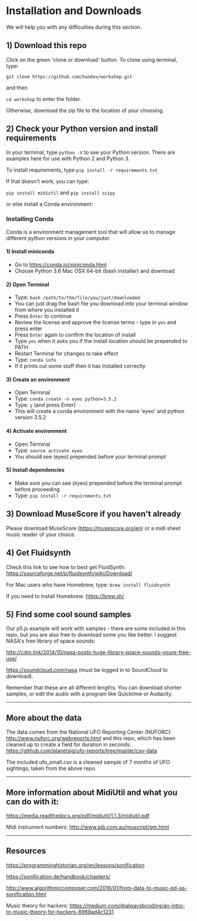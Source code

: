 # Installation and Downloads

We will help you with any difficulties during this section.

## 1) Download this repo

Click on the green 'clone or download' button. To clone using terminal, type:

`git clone https://github.com/handav/workshop.git` 

and then

`cd workshop` to enter the folder.

Otherwise, download the zip file to the location of your choosing.

## 2) Check your Python version and install requirements

In your terminal, type `python -V` to see your Python version. There are examples here for use with Python 2 and Python 3.

To install requirements, type `pip install -r requirements.txt`

If that doesn't work, you can type:

`pip install midiutil`
and
`pip install scipy`

or else install a Conda environment:

### Installing Conda

Conda is a environment management tool that will allow us to manage different python versions in your computer.

#### 1) Install miniconda 
   - Go to https://conda.io/miniconda.html 
   - Choose Python 3.6 Mac OSX 64-bit (bash installer) and download
   
#### 2) Open Terminal
   - Type: `bash /path/to/the/file/you/just/downloaded`
   - You can just drag the bash file you download into your terminal window from where you installed it
   - Press `Enter` to continue
   - Review the license and approve the license terms - type in `yes` and press enter
   - Press `Enter` again to confirm the location of install
   - Type `yes` when it asks you if the install location should be prepended to PATH
   - Restart Terminal for changes to take effect
   - Type: `conda info`
   - If it prints out some stuff then it has installed correctly
   
#### 3) Create an environment
   - Open Terminal
   - Type: `conda create -n eyeo python=3.5.2`
   - Type: `y` (and press Enter)
   - This will create a conda environment with the name 'eyeo' and python version 3.5.2

#### 4) Activate environment
   - Open Terminal
   - Type: `source activate eyeo`
   - You should see (eyeo) prepended before your terminal prompt

#### 5) Install dependencies
   - Make sure you can see (eyeo) prepended before the terminal prompt before proceeding
   - Type: `pip install -r requirements.txt`


## 3) Download MuseScore if you haven't already

Please download MuseScore (https://musescore.org/en) or a midi sheet music reader of your choice.

## 4) Get Fluidsynth

Check this link to see how to best get FluidSynth: 
https://sourceforge.net/p/fluidsynth/wiki/Download/

For Mac users who have Homebrew, type:
`brew install fluidsynth`

If you need to install Homebrew: 
https://brew.sh/

## 5) Find some cool sound samples

Our p5.js example will work with samples - there are some included in this repo, but you are also free to download some you like better. I suggest NASA's free library of space sounds: 

http://cdm.link/2014/10/nasa-posts-huge-library-space-sounds-youre-free-use/

https://soundcloud.com/nasa (must be logged in to SoundCloud to download).

Remember that these are all different lengths. You can download shorter samples, or edit the audio with a program like Quicktime or Audacity.

---

## More about the data

The data comes from the National UFO Reporting Center (NUFORC): http://www.nuforc.org/webreports.html and this repo, which has been cleaned up to create a field for duration in seconds: https://github.com/planetsig/ufo-reports/tree/master/csv-data

The included ufo_small.csv is a cleaned sample of 7 months of UFO sightings, taken from the above repo.

---

## More information about MidiUtil and what you can do with it:

https://media.readthedocs.org/pdf/midiutil/1.1.3/midiutil.pdf

Midi instrument numbers: http://www.pjb.com.au/muscript/gm.html

---

## Resources

https://programminghistorian.org/en/lessons/sonification

https://sonification.de/handbook/chapters/

http://www.algorithmiccomposer.com/2016/01/from-data-to-music-pd-as-sonification.html

Music theory for hackers: 
https://medium.com/@alwaysbcoding/an-intro-to-music-theory-for-hackers-8969ad4c1231